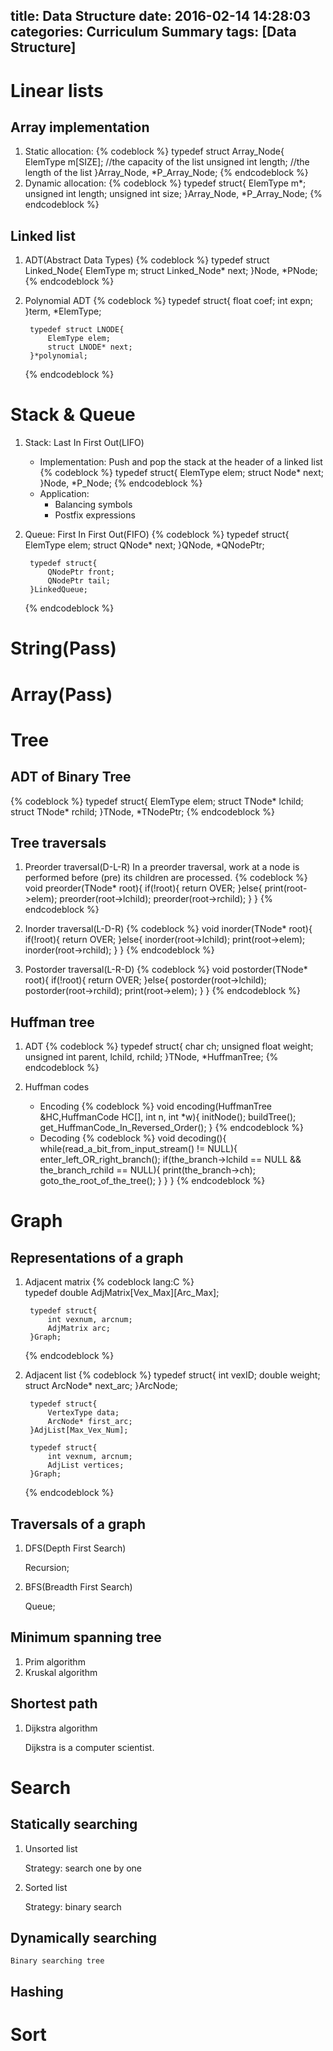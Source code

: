 title: Data Structure
date: 2016-02-14 14:28:03
categories: Curriculum Summary
tags: [Data Structure]
---

Linear lists
===
Array implementation
---
1. Static allocation:
	{% codeblock %}	
		typedef struct Array_Node{
			ElemType m[SIZE];     //the capacity of the list
			unsigned int length;  //the length of the list
		}Array_Node, *P_Array_Node;
	{% endcodeblock %}
2. Dynamic allocation:
	{% codeblock %}	
		typedef struct{
			ElemType m*;
			unsigned int length;
			unsigned int size;
		}Array_Node, *P_Array_Node;
	{% endcodeblock %}

Linked list 
---
1. ADT(Abstract Data Types)
	{% codeblock %}	
		typedef struct Linked_Node{
			ElemType m;
			struct Linked_Node* next;
		}Node, *PNode;
	{% endcodeblock %}
2. Polynomial ADT
	{% codeblock %}	
		typedef struct{
			float coef;
			int expn;
		}term, *ElemType;
		
		typedef struct LNODE{
			ElemType elem;
			struct LNODE* next;
		}*polynomial;
	{% endcodeblock %}

Stack & Queue
===
1. Stack: Last In First Out(LIFO)
	
	* Implementation: Push and pop the stack at the header of a linked list
		{% codeblock %}	
			typedef struct{
				ElemType elem;
				struct Node* next;
			}Node, *P_Node;
		{% endcodeblock %}
	* Application:
		* Balancing symbols
		* Postfix expressions
2. Queue: First In First Out(FIFO)
	{% codeblock %}	
		typedef struct{
			ElemType elem;
			struct QNode* next;
		}QNode, *QNodePtr;
		
		typedef struct{
			QNodePtr front;
			QNodePtr tail;
		}LinkedQueue;
	{% endcodeblock %}

String(Pass)
===
Array(Pass)
===
Tree
===
ADT of Binary Tree
---
{% codeblock %}	
	typedef struct{
		ElemType elem;
		struct TNode* lchild;
		struct TNode* rchild;
	}TNode, *TNodePtr;
{% endcodeblock %}

Tree traversals
---
1. Preorder traversal(D-L-R)
	In a preorder traversal, work at a node is performed before (pre) its children are processed.
	{% codeblock %}	
		void preorder(TNode* root){
			if(!root){
				return OVER;
			}else{
				print(root->elem);
				preorder(root->lchild);
				preorder(root->rchild);
			}
		} 
	{% endcodeblock %}

2. Inorder traversal(L-D-R)
	{% codeblock %}	
		void inorder(TNode* root){
			if(!root){
				return OVER;
			}else{
				inorder(root->lchild);
				print(root->elem);
				inorder(root->rchild);
			}
		}
	{% endcodeblock %}

3. Postorder traversal(L-R-D)
	{% codeblock %}	
		void postorder(TNode* root){
			if(!root){
				return OVER;
			}else{
				postorder(root->lchild);
				postorder(root->rchild);
				print(root->elem);
			}
		}
	{% endcodeblock %}

Huffman tree
---
1. ADT
	{% codeblock %}	
		typedef struct{
			char ch;
			unsigned float weight;
			unsigned int parent, lchild, rchild;
		}TNode, *HuffmanTree;
	{% endcodeblock %}

2. Huffman codes
	* Encoding
		{% codeblock %}	
			void encoding(HuffmanTree &HC,HuffmanCode HC[], int n, int *w){
				initNode();
				buildTree();
				get_HuffmanCode_In_Reversed_Order();
			}
		{% endcodeblock %}
	* Decoding
		{% codeblock %}	
			void decoding(){
				while(read_a_bit_from_input_stream() != NULL){
					enter_left_OR_right_branch();
					if(the_branch->lchild == NULL && the_branch_rchild == NULL){
						print(the_branch->ch);
						goto_the_root_of_the_tree();
					}
				}
			}
		{% endcodeblock %}

Graph
===
Representations of a graph
---
1. Adjacent matrix
	{% codeblock lang:C %}	
		typedef double AdjMatrix[Vex_Max][Arc_Max];
		
		typedef struct{
			int vexnum, arcnum;
			AdjMatrix arc;
		}Graph;
	{% endcodeblock %}
	
2. Adjacent list
	{% codeblock %}	
		typedef struct{
			int vexID;
			double weight;
			struct ArcNode* next_arc;
		}ArcNode;
		
		typedef struct{
			VertexType data;
			ArcNode* first_arc;
		}AdjList[Max_Vex_Num];
			
		typedef struct{
			int vexnum, arcnum;
			AdjList vertices;
		}Graph;
	{% endcodeblock %}
	
Traversals of a graph
---
1. DFS(Depth First Search)
	
	Recursion;

2. BFS(Breadth First Search)
	
	Queue;

Minimum spanning tree
---
1. Prim algorithm
2. Kruskal algorithm

Shortest path
---
1. Dijkstra algorithm
	
	Dijkstra is a computer scientist.

Search
===
Statically searching
---
1. Unsorted list
	
	Strategy: search one by one

2. Sorted list
	
	Strategy: binary search

Dynamically searching
---
	
	Binary searching tree


Hashing
---
Sort
===

